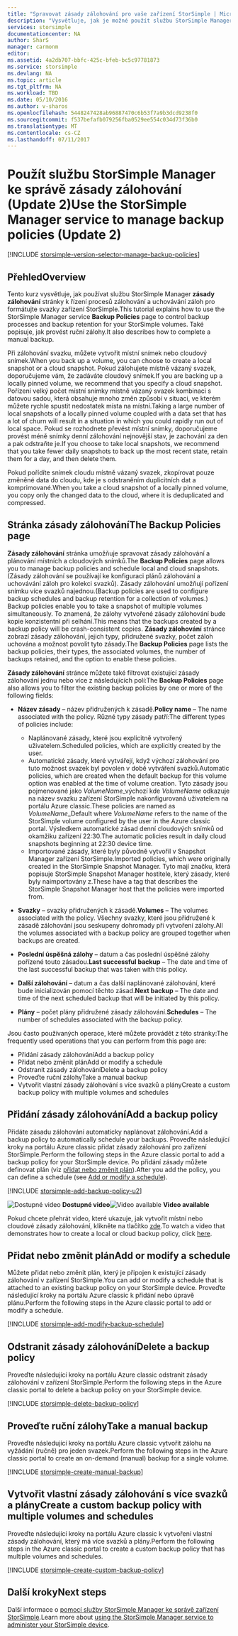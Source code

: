 ```yaml
---
title: "Spravovat zásady zálohování pro vaše zařízení StorSimple | Microsoft Docs"
description: "Vysvětluje, jak je možné použít službu StorSimple Manager k vytváření a správě ručního zálohování, plánů zálohování a uchovávání záloh."
services: storsimple
documentationcenter: NA
author: SharS
manager: carmonm
editor: 
ms.assetid: 4a2db707-bbfc-425c-bfeb-bc5c97781873
ms.service: storsimple
ms.devlang: NA
ms.topic: article
ms.tgt_pltfrm: NA
ms.workload: TBD
ms.date: 05/10/2016
ms.author: v-sharos
ms.openlocfilehash: 5448247428ab96887470c6b53f7a9b3dcd9238f0
ms.sourcegitcommit: f537befafb079256fba0529ee554c034d73f36b0
ms.translationtype: MT
ms.contentlocale: cs-CZ
ms.lasthandoff: 07/11/2017
---
```

# <a name="use-the-storsimple-manager-service-to-manage-backup-policies-update-2"></a><span data-ttu-id="e35de-103">Použít službu StorSimple Manager ke správě zásady zálohování (Update 2)</span><span class="sxs-lookup"><span data-stu-id="e35de-103">Use the StorSimple Manager service to manage backup policies (Update 2)</span></span>
[!INCLUDE [storsimple-version-selector-manage-backup-policies](../../includes/storsimple-version-selector-manage-backup-policies.md)]

## <a name="overview"></a><span data-ttu-id="e35de-104">Přehled</span><span class="sxs-lookup"><span data-stu-id="e35de-104">Overview</span></span>
<span data-ttu-id="e35de-105">Tento kurz vysvětluje, jak používat službu StorSimple Manager **zásady zálohování** stránky k řízení procesů zálohování a uchovávání záloh pro formátujte svazky zařízení StorSimple.</span><span class="sxs-lookup"><span data-stu-id="e35de-105">This tutorial explains how to use the StorSimple Manager service **Backup Policies** page to control backup processes and backup retention for your StorSimple volumes.</span></span> <span data-ttu-id="e35de-106">Také popisuje, jak provést ruční zálohy.</span><span class="sxs-lookup"><span data-stu-id="e35de-106">It also describes how to complete a manual backup.</span></span>

<span data-ttu-id="e35de-107">Při zálohování svazku, můžete vytvořit místní snímek nebo cloudový snímek.</span><span class="sxs-lookup"><span data-stu-id="e35de-107">When you back up a volume, you can choose to create a local snapshot or a cloud snapshot.</span></span> <span data-ttu-id="e35de-108">Pokud zálohujete místně vázaný svazek, doporučujeme vám, že zadáváte cloudový snímek.</span><span class="sxs-lookup"><span data-stu-id="e35de-108">If you are backing up a locally pinned volume, we recommend that you specify a cloud snapshot.</span></span> <span data-ttu-id="e35de-109">Pořízení velký počet místní snímky místně vázaný svazek kombinaci s datovou sadou, která obsahuje mnoho změn způsobí v situaci, ve kterém můžete rychle spustit nedostatek místa na místní.</span><span class="sxs-lookup"><span data-stu-id="e35de-109">Taking a large number of local snapshots of a locally pinned volume coupled with a data set that has a lot of churn will result in a situation in which you could rapidly run out of local space.</span></span> <span data-ttu-id="e35de-110">Pokud se rozhodnete převést místní snímky, doporučujeme provést méně snímky denní zálohování nejnovější stav, je zachování za den a pak odstraňte je.</span><span class="sxs-lookup"><span data-stu-id="e35de-110">If you choose to take local snapshots, we recommend that you take fewer daily snapshots to back up the most recent state, retain them for a day, and then delete them.</span></span>

<span data-ttu-id="e35de-111">Pokud pořídíte snímek cloudu místně vázaný svazek, zkopírovat pouze změněné data do cloudu, kde je s odstraněním duplicitních dat a komprimované.</span><span class="sxs-lookup"><span data-stu-id="e35de-111">When you take a cloud snapshot of a locally pinned volume, you copy only the changed data to the cloud, where it is deduplicated and compressed.</span></span> 

## <a name="the-backup-policies-page"></a><span data-ttu-id="e35de-112">Stránka zásady zálohování</span><span class="sxs-lookup"><span data-stu-id="e35de-112">The Backup Policies page</span></span>
<span data-ttu-id="e35de-113">**Zásady zálohování** stránka umožňuje spravovat zásady zálohování a plánování místních a cloudových snímků.</span><span class="sxs-lookup"><span data-stu-id="e35de-113">The **Backup Policies** page allows you to manage backup policies and schedule local and cloud snapshots.</span></span> <span data-ttu-id="e35de-114">(Zásady zálohování se používají ke konfiguraci plánů zálohování a uchovávání záloh pro kolekci svazků). Zásady zálohování umožňují pořízení snímku více svazků najednou.</span><span class="sxs-lookup"><span data-stu-id="e35de-114">(Backup policies are used to configure backup schedules and backup retention for a collection of volumes.) Backup policies enable you to take a snapshot of multiple volumes simultaneously.</span></span> <span data-ttu-id="e35de-115">To znamená, že zálohy vytvořené zásady zálohování bude kopie konzistentní při selhání.</span><span class="sxs-lookup"><span data-stu-id="e35de-115">This means that the backups created by a backup policy will be crash-consistent copies.</span></span> <span data-ttu-id="e35de-116">**Zásady zálohování** stránce zobrazí zásady zálohování, jejich typy, přidružené svazky, počet záloh uchována a možnost povolit tyto zásady.</span><span class="sxs-lookup"><span data-stu-id="e35de-116">The **Backup Policies** page lists the backup policies, their types, the associated volumes, the number of backups retained, and the option to enable these policies.</span></span>

<span data-ttu-id="e35de-117">**Zásady zálohování** stránce můžete také filtrovat existující zásady zálohování jednu nebo více z následujících polí:</span><span class="sxs-lookup"><span data-stu-id="e35de-117">The **Backup Policies** page also allows you to filter the existing backup policies by one or more of the following fields:</span></span>

* <span data-ttu-id="e35de-118">**Název zásady** – název přidružených k zásadě.</span><span class="sxs-lookup"><span data-stu-id="e35de-118">**Policy name** – The name associated with the policy.</span></span> <span data-ttu-id="e35de-119">Různé typy zásady patří:</span><span class="sxs-lookup"><span data-stu-id="e35de-119">The different types of policies include:</span></span>
  
  * <span data-ttu-id="e35de-120">Naplánované zásady, které jsou explicitně vytvořený uživatelem.</span><span class="sxs-lookup"><span data-stu-id="e35de-120">Scheduled policies, which are explicitly created by the user.</span></span>
  * <span data-ttu-id="e35de-121">Automatické zásady, které vytvářejí, když výchozí zálohování pro tuto možnost svazek byl povolen v době vytváření svazků.</span><span class="sxs-lookup"><span data-stu-id="e35de-121">Automatic policies, which are created when the default backup for this volume option was enabled at the time of volume creation.</span></span> <span data-ttu-id="e35de-122">Tyto zásady jsou pojmenované jako *VolumeName*_výchozí kde *VolumeName* odkazuje na název svazku zařízení StorSimple nakonfigurovaná uživatelem na portálu Azure classic.</span><span class="sxs-lookup"><span data-stu-id="e35de-122">These policies are named as *VolumeName*_Default where *VolumeName* refers to the name of the StorSimple volume configured by the user in the Azure classic portal.</span></span> <span data-ttu-id="e35de-123">Výsledkem automatické zásad denní cloudových snímků od okamžiku zařízení 22:30.</span><span class="sxs-lookup"><span data-stu-id="e35de-123">The automatic policies result in daily cloud snapshots beginning at 22:30 device time.</span></span>
  * <span data-ttu-id="e35de-124">Importované zásady, které byly původně vytvořil v Snapshot Manager zařízení StorSimple.</span><span class="sxs-lookup"><span data-stu-id="e35de-124">Imported policies, which were originally created in the StorSimple Snapshot Manager.</span></span> <span data-ttu-id="e35de-125">Tyto mají značku, která popisuje StorSimple Snapshot Manager hostitele, který zásady, které byly naimportovány z.</span><span class="sxs-lookup"><span data-stu-id="e35de-125">These have a tag that describes the StorSimple Snapshot Manager host that the policies were imported from.</span></span>
* <span data-ttu-id="e35de-126">**Svazky** – svazky přidružených k zásadě.</span><span class="sxs-lookup"><span data-stu-id="e35de-126">**Volumes** – The volumes associated with the policy.</span></span> <span data-ttu-id="e35de-127">Všechny svazky, které jsou přidružené k zásadě zálohování jsou seskupeny dohromady při vytvoření zálohy.</span><span class="sxs-lookup"><span data-stu-id="e35de-127">All the volumes associated with a backup policy are grouped together when backups are created.</span></span>
* <span data-ttu-id="e35de-128">**Poslední úspěšná zálohy** – datum a čas poslední úspěšné zálohy pořízené touto zásadou.</span><span class="sxs-lookup"><span data-stu-id="e35de-128">**Last successful backup** – The date and time of the last successful backup that was taken with this policy.</span></span>
* <span data-ttu-id="e35de-129">**Další zálohování** – datum a čas další naplánované zálohování, které bude inicializován pomocí těchto zásad.</span><span class="sxs-lookup"><span data-stu-id="e35de-129">**Next backup** – The date and time of the next scheduled backup that will be initiated by this policy.</span></span>
* <span data-ttu-id="e35de-130">**Plány** – počet plány přidružené zásady zálohování.</span><span class="sxs-lookup"><span data-stu-id="e35de-130">**Schedules** – The number of schedules associated with the backup policy.</span></span>

<span data-ttu-id="e35de-131">Jsou často používaných operace, které můžete provádět z této stránky:</span><span class="sxs-lookup"><span data-stu-id="e35de-131">The frequently used operations that you can perform from this page are:</span></span>

* <span data-ttu-id="e35de-132">Přidání zásady zálohování</span><span class="sxs-lookup"><span data-stu-id="e35de-132">Add a backup policy</span></span> 
* <span data-ttu-id="e35de-133">Přidat nebo změnit plán</span><span class="sxs-lookup"><span data-stu-id="e35de-133">Add or modify a schedule</span></span> 
* <span data-ttu-id="e35de-134">Odstranit zásady zálohování</span><span class="sxs-lookup"><span data-stu-id="e35de-134">Delete a backup policy</span></span> 
* <span data-ttu-id="e35de-135">Proveďte ruční zálohy</span><span class="sxs-lookup"><span data-stu-id="e35de-135">Take a manual backup</span></span> 
* <span data-ttu-id="e35de-136">Vytvořit vlastní zásady zálohování s více svazků a plány</span><span class="sxs-lookup"><span data-stu-id="e35de-136">Create a custom backup policy with multiple volumes and schedules</span></span> 

## <a name="add-a-backup-policy"></a><span data-ttu-id="e35de-137">Přidání zásady zálohování</span><span class="sxs-lookup"><span data-stu-id="e35de-137">Add a backup policy</span></span>
<span data-ttu-id="e35de-138">Přidáte zásadu zálohování automaticky naplánovat zálohování.</span><span class="sxs-lookup"><span data-stu-id="e35de-138">Add a backup policy to automatically schedule your backups.</span></span> <span data-ttu-id="e35de-139">Proveďte následující kroky na portálu Azure classic přidat zásady zálohování pro zařízení StorSimple.</span><span class="sxs-lookup"><span data-stu-id="e35de-139">Perform the following steps in the Azure classic portal to add a backup policy for your StorSimple device.</span></span> <span data-ttu-id="e35de-140">Po přidání zásady můžete definovat plán (viz [přidat nebo změnit plán](#add-or-modify-a-schedule)).</span><span class="sxs-lookup"><span data-stu-id="e35de-140">After you add the policy, you can define a schedule (see [Add or modify a schedule](#add-or-modify-a-schedule)).</span></span>

[!INCLUDE [storsimple-add-backup-policy-u2](../../includes/storsimple-add-backup-policy-u2.md)]

<span data-ttu-id="e35de-141">![Dostupné video](./media/storsimple-manage-backup-policies-u2/Video_icon.png) **Dostupné video**</span><span class="sxs-lookup"><span data-stu-id="e35de-141">![Video available](./media/storsimple-manage-backup-policies-u2/Video_icon.png) **Video available**</span></span>

<span data-ttu-id="e35de-142">Pokud chcete přehrát video, které ukazuje, jak vytvořit místní nebo cloudové zásady zálohování, klikněte na tlačítko [zde](https://azure.microsoft.com/documentation/videos/create-storsimple-backup-policies/).</span><span class="sxs-lookup"><span data-stu-id="e35de-142">To watch a video that demonstrates how to create a local or cloud backup policy, click [here](https://azure.microsoft.com/documentation/videos/create-storsimple-backup-policies/).</span></span>

## <a name="add-or-modify-a-schedule"></a><span data-ttu-id="e35de-143">Přidat nebo změnit plán</span><span class="sxs-lookup"><span data-stu-id="e35de-143">Add or modify a schedule</span></span>
<span data-ttu-id="e35de-144">Můžete přidat nebo změnit plán, který je připojen k existující zásady zálohování v zařízení StorSimple.</span><span class="sxs-lookup"><span data-stu-id="e35de-144">You can add or modify a schedule that is attached to an existing backup policy on your StorSimple device.</span></span> <span data-ttu-id="e35de-145">Proveďte následující kroky na portálu Azure classic k přidání nebo úpravě plánu.</span><span class="sxs-lookup"><span data-stu-id="e35de-145">Perform the following steps in the Azure classic portal to add or modify a schedule.</span></span>

[!INCLUDE [storsimple-add-modify-backup-schedule](../../includes/storsimple-add-modify-backup-schedule-u2.md)]

## <a name="delete-a-backup-policy"></a><span data-ttu-id="e35de-146">Odstranit zásady zálohování</span><span class="sxs-lookup"><span data-stu-id="e35de-146">Delete a backup policy</span></span>
<span data-ttu-id="e35de-147">Proveďte následující kroky na portálu Azure classic odstranit zásady zálohování v zařízení StorSimple.</span><span class="sxs-lookup"><span data-stu-id="e35de-147">Perform the following steps in the Azure classic portal to delete a backup policy on your StorSimple device.</span></span>

[!INCLUDE [storsimple-delete-backup-policy](../../includes/storsimple-delete-backup-policy.md)]

## <a name="take-a-manual-backup"></a><span data-ttu-id="e35de-148">Proveďte ruční zálohy</span><span class="sxs-lookup"><span data-stu-id="e35de-148">Take a manual backup</span></span>
<span data-ttu-id="e35de-149">Proveďte následující kroky na portálu Azure classic vytvořit zálohu na vyžádání (ručně) pro jeden svazek.</span><span class="sxs-lookup"><span data-stu-id="e35de-149">Perform the following steps in the Azure classic portal to create an on-demand (manual) backup for a single volume.</span></span>

[!INCLUDE [storsimple-create-manual-backup](../../includes/storsimple-create-manual-backup.md)]

## <a name="create-a-custom-backup-policy-with-multiple-volumes-and-schedules"></a><span data-ttu-id="e35de-150">Vytvořit vlastní zásady zálohování s více svazků a plány</span><span class="sxs-lookup"><span data-stu-id="e35de-150">Create a custom backup policy with multiple volumes and schedules</span></span>
<span data-ttu-id="e35de-151">Proveďte následující kroky na portálu Azure classic k vytvoření vlastní zásady zálohování, který má více svazků a plány.</span><span class="sxs-lookup"><span data-stu-id="e35de-151">Perform the following steps in the Azure classic portal to create a custom backup policy that has multiple volumes and schedules.</span></span>

[!INCLUDE [storsimple-create-custom-backup-policy](../../includes/storsimple-create-custom-backup-policy-u2.md)]

## <a name="next-steps"></a><span data-ttu-id="e35de-152">Další kroky</span><span class="sxs-lookup"><span data-stu-id="e35de-152">Next steps</span></span>
<span data-ttu-id="e35de-153">Další informace o [pomocí služby StorSimple Manager ke správě zařízení StorSimple](storsimple-manager-service-administration.md).</span><span class="sxs-lookup"><span data-stu-id="e35de-153">Learn more about [using the StorSimple Manager service to administer your StorSimple device](storsimple-manager-service-administration.md).</span></span>

